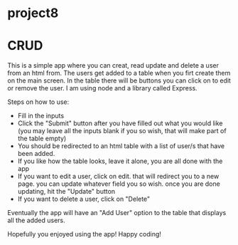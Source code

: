 # project8
CRUD
======

This is a simple app where you can creat, read update and delete a user from an html from. The users get added to a table when you firt create them on the main screen. In the table there will be buttons you can click on to edit or remove the user.  I am using node and a library called Express.

Steps on how to use:
* Fill in the inputs
* Click the "Submit" button after you have filled out what you would like (you may leave all the inputs blank if you so wish, that will make part of the table empty)
* You should be redirected to an html table with a list of user/s that have been added. 
* If you like how the table looks, leave it alone, you are all done with the app
* If you want to edit a user, click on edit. that will redirect you to a new page. you can update whatever field you so wish. once you are done updating, hit the "Update" button
* If you want to delete a user, click on "Delete"

Eventually the app will have an "Add User" option to the table that displays all the added users.

Hopefully you enjoyed using the app!
Happy coding!
